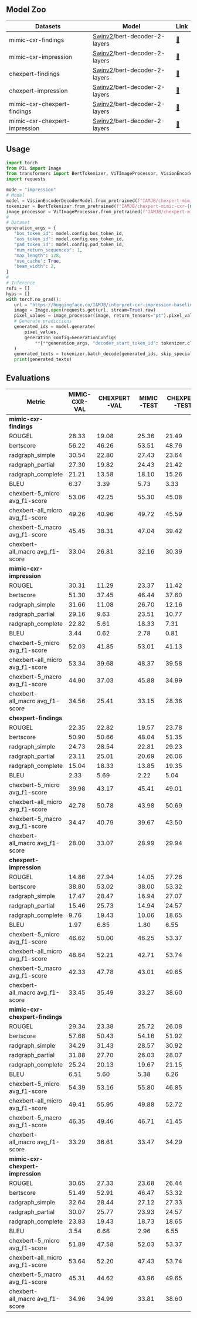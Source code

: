 ## Model Zoo

| Datasets        | Model      | Link |                                                                                   
|-----------------|------------|---------------------------------------------------------------------------------|
 |   mimic-cxr-findings              |  [Swinv2](https://huggingface.co/docs/transformers/en/model_doc/swinv2#transformers.Swinv2Model)/bert-decoder-2-layers          |      [🤗](https://huggingface.co/IAMJB/mimic-cxr-findings-baseline)        |
 |   mimic-cxr-impression              |  [Swinv2](https://huggingface.co/docs/transformers/en/model_doc/swinv2#transformers.Swinv2Model)/bert-decoder-2-layers          |      [🤗](https://huggingface.co/IAMJB/mimic-cxr-impression-baseline)        |
  |   chexpert-findings              |  [Swinv2](https://huggingface.co/docs/transformers/en/model_doc/swinv2#transformers.Swinv2Model)/bert-decoder-2-layers          |      [🤗](https://huggingface.co/IAMJB/chexpert-findings-baseline)        |
   |   chexpert-impression              |  [Swinv2](https://huggingface.co/docs/transformers/en/model_doc/swinv2#transformers.Swinv2Model)/bert-decoder-2-layers          |      [🤗](https://huggingface.co/IAMJB/chexpert-impression-baseline)        |
 |   mimic-cxr-chexpert-findings              |  [Swinv2](https://huggingface.co/docs/transformers/en/model_doc/swinv2#transformers.Swinv2Model)/bert-decoder-2-layers          |      [🤗](https://huggingface.co/IAMJB/chexpert-mimic-cxr-findings-baseline)        |
 |   mimic-cxr-chexpert-impression              |  [Swinv2](https://huggingface.co/docs/transformers/en/model_doc/swinv2#transformers.Swinv2Model)/bert-decoder-2-layers          |      [🤗](https://huggingface.co/IAMJB/chexpert-mimic-cxr-impression-baseline)        |

 ## Usage

 ```python
import torch
from PIL import Image
from transformers import BertTokenizer, ViTImageProcessor, VisionEncoderDecoderModel, GenerationConfig
import requests

mode = "impression"
# Model
model = VisionEncoderDecoderModel.from_pretrained(f"IAMJB/chexpert-mimic-cxr-{mode}-baseline").eval()
tokenizer = BertTokenizer.from_pretrained(f"IAMJB/chexpert-mimic-cxr-{mode}-baseline")
image_processor = ViTImageProcessor.from_pretrained(f"IAMJB/chexpert-mimic-cxr-{mode}-baseline")
#
# Dataset
generation_args = {
    "bos_token_id": model.config.bos_token_id,
    "eos_token_id": model.config.eos_token_id,
    "pad_token_id": model.config.pad_token_id,
    "num_return_sequences": 1,
    "max_length": 128,
    "use_cache": True,
    "beam_width": 2,
}
#
# Inference
refs = []
hyps = []
with torch.no_grad():
    url = "https://huggingface.co/IAMJB/interpret-cxr-impression-baseline/resolve/main/effusions-bibasal.jpg"
    image = Image.open(requests.get(url, stream=True).raw)
    pixel_values = image_processor(image, return_tensors="pt").pixel_values
    # Generate predictions
    generated_ids = model.generate(
        pixel_values,
        generation_config=GenerationConfig(
            **{**generation_args, "decoder_start_token_id": tokenizer.cls_token_id})
    )
    generated_texts = tokenizer.batch_decode(generated_ids, skip_special_tokens=True)
    print(generated_texts)
```

 
## Evaluations

 
| Metric                          | MIMIC-CXR-VAL | CHEXPERT-VAL | MIMIC-TEST | CHEXPERT-TEST |
|---------------------------------|---------------|--------------|------------|---------------|
| **mimic-cxr-findings**          |               |              |            |               |
| ROUGEL                          | 28.33         | 19.08        | 25.36      | 21.49         |
| bertscore                       | 56.22         | 46.26        | 53.51      | 48.76         |
| radgraph_simple                 | 30.54         | 22.80        | 27.43      | 23.64         |
| radgraph_partial                | 27.30         | 19.82        | 24.43      | 21.42         |
| radgraph_complete               | 21.21         | 13.58        | 18.10      | 15.26         |
| BLEU                            | 6.37          | 3.39         | 5.73       | 3.33          |
| chexbert-5_micro avg_f1-score   | 53.06         | 42.25        | 55.30      | 45.08         |
| chexbert-all_micro avg_f1-score | 49.26         | 40.96        | 49.72      | 45.59         |
| chexbert-5_macro avg_f1-score   | 45.45         | 38.31        | 47.04      | 39.42         |
| chexbert-all_macro avg_f1-score | 33.04         | 26.81        | 32.16      | 30.39         |
| **mimic-cxr-impression**        |               |              |            |               |
| ROUGEL                          | 30.31         | 11.29        | 23.37      | 11.42         |
| bertscore                       | 51.30         | 37.45        | 46.44      | 37.60         |
| radgraph_simple                 | 31.66         | 11.08        | 26.70      | 12.16         |
| radgraph_partial                | 29.16         | 9.63         | 23.51      | 10.77         |
| radgraph_complete               | 22.82         | 5.61         | 18.33      | 7.31          |
| BLEU                            | 3.44          | 0.62         | 2.78       | 0.81          |
| chexbert-5_micro avg_f1-score   | 52.03         | 41.85        | 53.01      | 41.13         |
| chexbert-all_micro avg_f1-score | 53.34         | 39.68        | 48.37      | 39.58         |
| chexbert-5_macro avg_f1-score   | 44.90         | 37.03        | 45.88      | 34.99         |
| chexbert-all_macro avg_f1-score | 34.56         | 25.41        | 33.15      | 28.36         |
| **chexpert-findings**           |               |              |            |               |
| ROUGEL                          | 22.35         | 22.82        | 19.57      | 23.78         |
| bertscore                       | 50.90         | 50.66        | 48.04      | 51.35         |
| radgraph_simple                 | 24.73         | 28.54        | 22.81      | 29.23         |
| radgraph_partial                | 23.11         | 25.01        | 20.69      | 26.06         |
| radgraph_complete               | 15.04         | 18.33        | 13.85      | 19.35         |
| BLEU                            | 2.33          | 5.69         | 2.22       | 5.04          |
| chexbert-5_micro avg_f1-score   | 39.98         | 43.17        | 45.41      | 49.01         |
| chexbert-all_micro avg_f1-score | 42.78         | 50.78        | 43.98      | 50.69         |
| chexbert-5_macro avg_f1-score   | 34.47         | 40.79        | 39.67      | 43.50         |
| chexbert-all_macro avg_f1-score | 28.00         | 33.07        | 28.99      | 29.94         |
| **chexpert-impression**         |               |              |            |               |
| ROUGEL                          | 14.86         | 27.94        | 14.05      | 27.26         |
| bertscore                       | 38.80         | 53.02        | 38.00      | 53.32         |
| radgraph_simple                 | 17.47         | 28.47        | 16.94      | 27.07         |
| radgraph_partial                | 15.46         | 25.73        | 14.94      | 24.57         |
| radgraph_complete               | 9.76          | 19.43        | 10.06      | 18.65         |
| BLEU                            | 1.97          | 6.85         | 1.80       | 6.55          |
| chexbert-5_micro avg_f1-score   | 46.62         | 50.00        | 46.25      | 53.37         |
| chexbert-all_micro avg_f1-score | 48.64         | 52.21        | 42.71      | 53.74         |
| chexbert-5_macro avg_f1-score   | 42.33         | 47.78        | 43.01      | 49.65         |
| chexbert-all_macro avg_f1-score | 33.45         | 35.49        | 33.27      | 38.60         |
| **mimic-cxr-chexpert-findings** |               |              |            |               |
| ROUGEL                          | 29.34         | 23.38        | 25.72      | 26.08         |
| bertscore                       | 57.68         | 50.43        | 54.16      | 51.92         |
| radgraph_simple                 | 34.29         | 31.43        | 28.57      | 30.92         |
| radgraph_partial                | 31.88         | 27.70        | 26.03      | 28.07         |
| radgraph_complete               | 25.24         | 20.13        | 19.67      | 21.15         |
| BLEU                            | 6.51          | 5.60         | 5.38       | 6.26          |
| chexbert-5_micro avg_f1-score   | 54.39         | 53.16        | 55.80      | 46.85         |
| chexbert-all_micro avg_f1-score | 49.41         | 55.95        | 49.88      | 52.72         |
| chexbert-5_macro avg_f1-score   | 46.35         | 49.46        | 46.71      | 41.45         |
| chexbert-all_macro avg_f1-score | 33.29         | 36.61        | 33.47      | 34.29         |
| **mimic-cxr-chexpert-impression** |             |              |            |               |
| ROUGEL                          | 30.65         | 27.33        | 23.68      | 26.44         |
| bertscore                       | 51.49         | 52.91        | 46.47      | 53.32         |
| radgraph_simple                 | 32.64         | 28.44        | 27.12      | 27.33         |
| radgraph_partial                | 30.07         | 25.77        | 23.93      | 24.57         |
| radgraph_complete               | 23.83         | 19.43        | 18.73      | 18.65         |
| BLEU                            | 3.54          | 6.66         | 2.96       | 6.55          |
| chexbert-5_micro avg_f1-score   | 51.89         | 47.58        | 52.03      | 53.37         |
| chexbert-all_micro avg_f1-score | 53.64         | 52.20        | 47.43      | 53.74         |
| chexbert-5_macro avg_f1-score   | 45.31         | 44.62        | 43.96      | 49.65         |
| chexbert-all_macro avg_f1-score | 34.96         | 34.99        | 33.81      | 38.60         |


